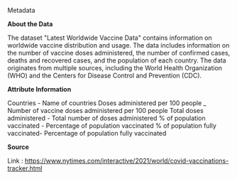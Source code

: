 Metadata


**About the Data**

The dataset "Latest Worldwide Vaccine Data" contains information on worldwide vaccine distribution and usage. The data includes information on the number of vaccine doses administered, the number of confirmed cases, deaths and recovered cases, and the population of each country. The data originates from multiple sources, including the World Health Organization (WHO) and the Centers for Disease Control and Prevention (CDC).

**Attribute Information**

Countries - Name of countries
Doses administered per 100 people _ Number of vaccine doses administered per 100 people
Total doses administered - Total number of doses administered
% of population vaccinated - Percentage of population vaccinated
% of population fully vaccinated- Percentage of population fully vaccinated

**Source**

Link : https://www.nytimes.com/interactive/2021/world/covid-vaccinations-tracker.html


